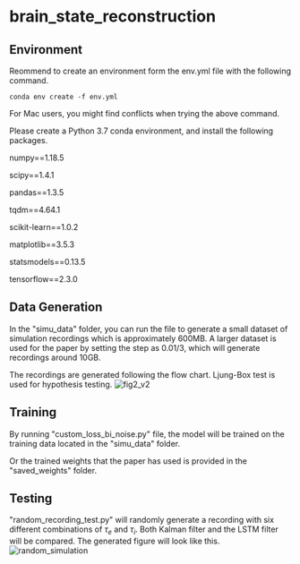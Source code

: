 # brain_state_reconstruction

## Environment
Reommend to create an environment form the env.yml file with the following command.

```
conda env create -f env.yml
```

For Mac users, you might find conflicts when trying the above command.


Please create a Python 3.7 conda environment, and install the following packages.

numpy==1.18.5

scipy==1.4.1

pandas==1.3.5

tqdm==4.64.1

scikit-learn==1.0.2

matplotlib==3.5.3

statsmodels==0.13.5

tensorflow==2.3.0

## Data Generation
In the "simu_data" folder, you can run the file to generate a small dataset of simulation recordings which is approximately 600MB. A larger dataset is used for the paper by setting the step as 0.01/3, which will generate recordings around 10GB.

The recordings are generated following the flow chart. Ljung-Box test is used for hypothesis testing.
![fig2_v2](https://user-images.githubusercontent.com/54312398/208929960-237fdfc5-af98-4744-a924-4a972c87fac0.png)


## Training
By running "custom_loss_bi_noise.py" file, the model will be trained on the training data located in the "simu_data" folder.

Or the trained weights that the paper has used is provided in the "saved_weights" folder.


## Testing
"random_recording_test.py" will randomly generate a recording with six different combinations of $\tau_e$ and $\tau_i$. Both Kalman filter and the LSTM filter will be compared. The generated figure will look like this.
![random_simulation](https://user-images.githubusercontent.com/54312398/207226657-ba39db0e-b0f0-4dcd-b2f9-034dd2c82688.jpg)
